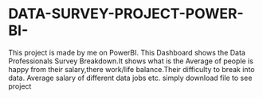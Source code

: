 # DATA-SURVEY-PROJECT-POWER-BI-
This project is made by me on PowerBI.
This Dashboard shows the Data Professionals Survey Breakdown.It shows what is the Average of people is happy from their salary,there work/life balance.Their difficulty to break into data. Average salary of different data jobs etc.
simply download file to see project
